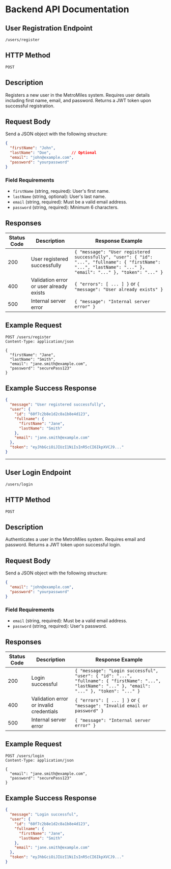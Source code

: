 #  Backend API Documentation

## User Registration Endpoint

`/users/register`

## HTTP Method
`POST`
## Description

Registers a new user in the MetroMiles system. Requires user details including first name, email, and password. Returns a JWT token upon successful registration.

## Request Body

Send a JSON object with the following structure:

```json
{
  "firstName": "John",
  "lastName": "Doe",         // Optional
  "email": "john@example.com",
  "password": "yourpassword"
}
```

### Field Requirements

- `firstName` (string, required): User's first name.
- `lastName` (string, optional): User's last name.
- `email` (string, required): Must be a valid email address.
- `password` (string, required): Minimum 6 characters.

## Responses

| Status Code | Description                                 | Response Example                                      |
|-------------|---------------------------------------------|-------------------------------------------------------|
| 200         | User registered successfully                | `{ "message": "User registered successfully", "user": { "id": "...", "fullname": { "firstName": "...", "lastName": "..." }, "email": "..." }, "token": "..." }` |
| 400         | Validation error or user already exists     | `{ "errors": [ ... ] }` or `{ "message": "User already exists" }` |
| 500         | Internal server error                       | `{ "message": "Internal server error" }`              |

## Example Request

```http
POST /users/register
Content-Type: application/json

{
  "firstName": "Jane",
  "lastName": "Smith",
  "email": "jane.smith@example.com",
  "password": "securePass123"
}
```

## Example Success Response

```json
{
  "message": "User registered successfully",
  "user": {
    "id": "60f7c2b8e1d2c8a1b8e4d123",
    "fullname": {
      "firstName": "Jane",
      "lastName": "Smith"
    },
    "email": "jane.smith@example.com"
  },
  "token": "eyJhbGciOiJIUzI1NiIsInR5cCI6IkpXVCJ9..."
}
```

---

## User Login Endpoint

`/users/login`

## HTTP Method
`POST`

## Description

Authenticates a user in the MetroMiles system. Requires email and password. Returns a JWT token upon successful login.

## Request Body

Send a JSON object with the following structure:

```json
{
  "email": "john@example.com",
  "password": "yourpassword"
}
```

### Field Requirements

- `email` (string, required): Must be a valid email address.
- `password` (string, required): User's password.

## Responses

| Status Code | Description                                 | Response Example                                      |
|-------------|---------------------------------------------|-------------------------------------------------------|
| 200         | Login successful                            | `{ "message": "Login successful", "user": { "id": "...", "fullname": { "firstName": "...", "lastName": "..." }, "email": "..." }, "token": "..." }` |
| 400         | Validation error or invalid credentials     | `{ "errors": [ ... ] }` or `{ "message": "Invalid email or password" }` |
| 500         | Internal server error                       | `{ "message": "Internal server error" }`              |

## Example Request

```http
POST /users/login
Content-Type: application/json

{
  "email": "jane.smith@example.com",
  "password": "securePass123"
}
```

## Example Success Response

```json
{
  "message": "Login successful",
  "user": {
    "id": "60f7c2b8e1d2c8a1b8e4d123",
    "fullname": {
      "firstName": "Jane",
      "lastName": "Smith"
    },
    "email": "jane.smith@example.com"
  },
  "token": "eyJhbGciOiJIUzI1NiIsInR5cCI6IkpXVCJ9..."
}
```
